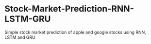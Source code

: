 # Stock-Market-Prediction-RNN-LSTM-GRU
Simple stock market prediction of apple and google stocks using RNN, LSTM and GRU
